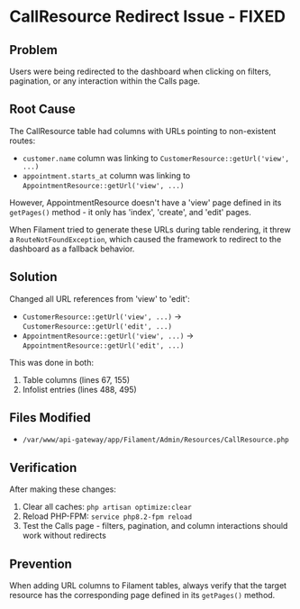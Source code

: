 # CallResource Redirect Issue - FIXED

## Problem
Users were being redirected to the dashboard when clicking on filters, pagination, or any interaction within the Calls page.

## Root Cause
The CallResource table had columns with URLs pointing to non-existent routes:
- `customer.name` column was linking to `CustomerResource::getUrl('view', ...)`
- `appointment.starts_at` column was linking to `AppointmentResource::getUrl('view', ...)`

However, AppointmentResource doesn't have a 'view' page defined in its `getPages()` method - it only has 'index', 'create', and 'edit' pages.

When Filament tried to generate these URLs during table rendering, it threw a `RouteNotFoundException`, which caused the framework to redirect to the dashboard as a fallback behavior.

## Solution
Changed all URL references from 'view' to 'edit':
- `CustomerResource::getUrl('view', ...)` → `CustomerResource::getUrl('edit', ...)`
- `AppointmentResource::getUrl('view', ...)` → `AppointmentResource::getUrl('edit', ...)`

This was done in both:
1. Table columns (lines 67, 155)
2. Infolist entries (lines 488, 495)

## Files Modified
- `/var/www/api-gateway/app/Filament/Admin/Resources/CallResource.php`

## Verification
After making these changes:
1. Clear all caches: `php artisan optimize:clear`
2. Reload PHP-FPM: `service php8.2-fpm reload`
3. Test the Calls page - filters, pagination, and column interactions should work without redirects

## Prevention
When adding URL columns to Filament tables, always verify that the target resource has the corresponding page defined in its `getPages()` method.